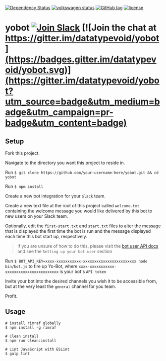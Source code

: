 [![Dependency Status](https://david-dm.org/datatypevoid/yobot.svg)](https://david-dm.org/datatypevoid/yobot) [![volkswagen status](https://auchenberg.github.io/volkswagen/volkswargen_ci.svg?v=1)](https://travis-ci.org/datatypevoid/yobot) [![GitHub tag](https://img.shields.io/github/tag/datatypevoid/yobot.svg?maxAge=2592000)](https://github.com/datatypevoid/yobot) [![license](https://img.shields.io/github/license/datatypevoid/yobot.svg?maxAge=2592000)](https://github.com/datatypevoid/yobot/blob/master/LICENSE)

# yobot [![Join Slack](https://img.shields.io/badge/slack-join-brightgreen.svg)](http://www.davidniciforovic.com/wp-login.php?action=slack-invitation) [![Join the chat at https://gitter.im/datatypevoid/yobot](https://badges.gitter.im/datatypevoid/yobot.svg)](https://gitter.im/datatypevoid/yobot?utm_source=badge&utm_medium=badge&utm_campaign=pr-badge&utm_content=badge)

## Setup

Fork this project.

Navigate to the directory you want this project to reside in.

Run `$ git clone https://github.com/your-username-here/yobot.git && cd yobot`

Run `$ npm install`

Create a new bot integration for your `Slack` team.

Create a new text file at the root of this project called `welcome.txt` containing the welcome message you would like delivered by this bot to new users on your Slack team.

Optionally, edit the `first-start.txt` and `start.txt` files to alter the message that is displayed the first time the bot is run and the message displayed each time this bot start up, respectively.

> If you are unsure of how to do this, please visit the [bot user API docs](https://api.slack.com/bot-users) and see the `Setting up your bot user` section

Run `$ BOT_API_KEY=xxxx-xxxxxxxxxxx-xxxxxxxxxxxxxxxxxxxxxxxx node bin/bot.js` to fire up Yo-Bot, where `xxxx-xxxxxxxxxxx-xxxxxxxxxxxxxxxxxxxxxxxx` is your bot's `API token`

Invite your bot into the desired channels you wish it to be accessible from, but at the very least the `general` channel for you team.

Profit.

## Usage

```
# install rimraf globally
$ npm install -g rimraf

# Clean install
$ npm run clean:install

# Lint JavaScript with ESLint
$ gulp lint
```
